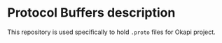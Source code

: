 # Protocol Buffers description

This repository is used specifically to hold `.proto` files for Okapi project.